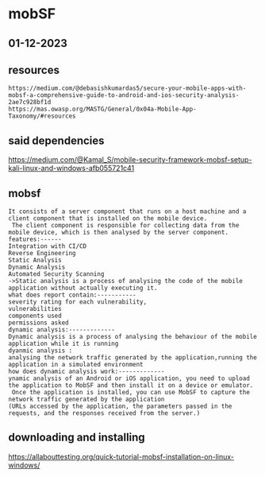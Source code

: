 # mobSF
## 01-12-2023
## resources
```
https://medium.com/@debasishkumardas5/secure-your-mobile-apps-with-mobsf-a-comprehensive-guide-to-android-and-ios-security-analysis-2ae7c928bf1d
https://mas.owasp.org/MASTG/General/0x04a-Mobile-App-Taxonomy/#resources
```
## said dependencies
https://medium.com/@Kamal_S/mobile-security-framework-mobsf-setup-kali-linux-and-windows-afb055721c41
## mobsf
```
It consists of a server component that runs on a host machine and a client component that is installed on the mobile device.
 The client component is responsible for collecting data from the mobile device, which is then analysed by the server component.
features:------
Integration with CI/CD
Reverse Engineering
Static Analysis
Dynamic Analysis
Automated Security Scanning
->Static analysis is a process of analysing the code of the mobile application without actually executing it.
what does report contain:-----------
severity rating for each vulnerability,
vulnerabilities
components used
permissions asked
dynamic analysis:-------------
Dynamic analysis is a process of analysing the behaviour of the mobile application while it is running
dyanmic analysis :
analysing the network traffic generated by the application,running the application in a simulated environment
how does dynamic analysis work:-------------
ynamic analysis of an Android or iOS application, you need to upload the application to MobSF and then install it on a device or emulator.
 Once the application is installed, you can use MobSF to capture the network traffic generated by the application
(URLs accessed by the application, the parameters passed in the requests, and the responses received from the server.)
```
## downloading and installing
https://allabouttesting.org/quick-tutorial-mobsf-installation-on-linux-windows/
